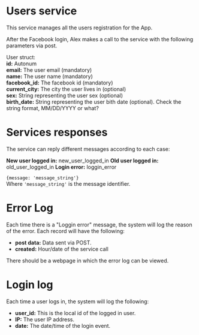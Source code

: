 Users service
=============
This service manages all the users registration for the App.


After the Facebook login, Alex makes a call to the service with the
following parameters via post.

User struct:  
__id:__ Autonum  
__email:__ The user email (mandatory)  
__name:__ The user name (mandatory)  
__facebook_id:__ The facebook id (mandatory)  
__current_city:__ The city the user lives in (optional)  
__sex:__ String representing the user sex (optional)  
__birth_date:__ String representing the user bith date (optional). Check
the string format, MM/DD/YYYY or what?  

Services responses
==================
The service can reply different messages according to each case:

__New user logged in:__ new_user_logged_in
__Old user logged in:__ old_user_logged_in
__Login error:__ loggin_error

`{message: 'message_string'}`  
Where `'message_string'` is the message identifier.


Error Log
=========
Each time there is a "Loggin error" message, the system will log the
reason of the error. Each record will have the following:  

* __post data:__ Data sent via POST.  
* __created:__ Hour/date of the service call  

There should be a webpage in which the error log can be viewed.

Login log
=========
Each time a user logs in, the system will log the following:

* __user_id:__ This is the local id of the logged in user.  
* __IP:__ The user IP address.  
* __date:__ The date/time of the login event.  
